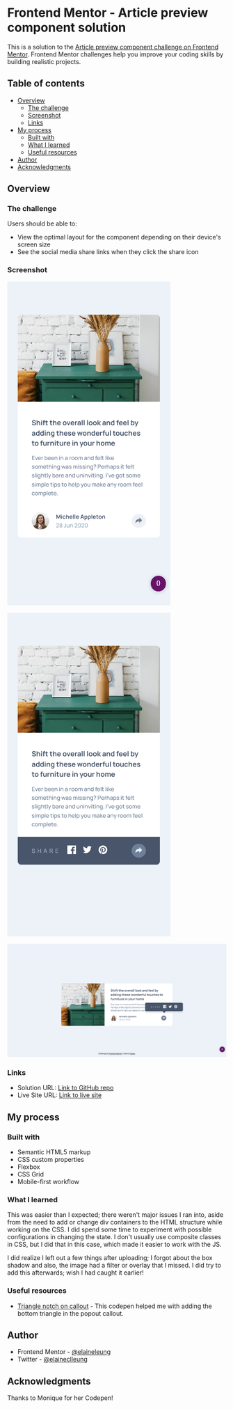 # Frontend Mentor - Article preview component solution

This is a solution to the [Article preview component challenge on Frontend Mentor](https://www.frontendmentor.io/challenges/article-preview-component-dYBN_pYFT). Frontend Mentor challenges help you improve your coding skills by building realistic projects. 

## Table of contents

- [Overview](#overview)
  - [The challenge](#the-challenge)
  - [Screenshot](#screenshot)
  - [Links](#links)
- [My process](#my-process)
  - [Built with](#built-with)
  - [What I learned](#what-i-learned)
  - [Useful resources](#useful-resources)
- [Author](#author)
- [Acknowledgments](#acknowledgments)


## Overview

### The challenge

Users should be able to:

- View the optimal layout for the component depending on their device's screen size
- See the social media share links when they click the share icon

### Screenshot

![Mobile view of solution](./design/mobile.png)

![Mobile view of solution (active state)](./design/mobile_active.png)

![Desktop view of solution](./design/desktop.png)

### Links

- Solution URL: [Link to GitHub repo](https://github.com/elaineleung/frontendmentor/tree/main/articlepreviewcomponent)
- Live Site URL: [Link to live site](https://elaineleung.github.io/frontendmentor/articlepreviewcomponent/)

## My process

### Built with

- Semantic HTML5 markup
- CSS custom properties
- Flexbox
- CSS Grid
- Mobile-first workflow

### What I learned

This was easier than I expected; there weren't major issues I ran into, aside from the need to add or change div containers to the HTML structure while working on the CSS. I did spend some time to experiment with possible configurations in changing the state. I don't usually use composite classes in CSS, but I did that in this case, which made it easier to work with the JS.

I did realize I left out a few things after uploading; I forgot about the box shadow and also, the image had a filter or overlay that I missed. I did try to add this afterwards; wish I had caught it earlier!

### Useful resources

- [Triangle notch on callout](https://codepen.io/moniqueward/pen/yNGQBz) - This codepen helped me with adding the bottom triangle in the popout callout.

## Author

- Frontend Mentor - [@elaineleung](https://www.frontendmentor.io/profile/elaineleung)
- Twitter - [@elaineclleung](https://twitter.com/elaineclleung)


## Acknowledgments

Thanks to Monique for her Codepen!
